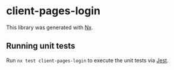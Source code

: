 # client-pages-login

This library was generated with [Nx](https://nx.dev).

## Running unit tests

Run `nx test client-pages-login` to execute the unit tests via [Jest](https://jestjs.io).
